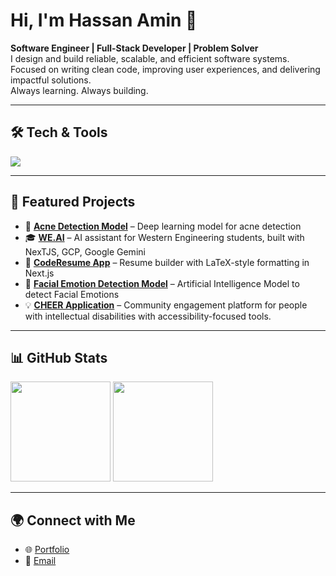 # Hi, I'm Hassan Amin 👋

**Software Engineer | Full-Stack Developer | Problem Solver**  
I design and build reliable, scalable, and efficient software systems.  
Focused on writing clean code, improving user experiences, and delivering impactful solutions.  
Always learning. Always building.  

---

## 🛠 Tech & Tools  
<p align="left">
  <img src="https://skillicons.dev/icons?i=python,js,ts,react,nextjs,nodejs,java,cpp,gcp,firebase,postgresql,mysql,git,linux,docker&theme=light" />
</p>  

---

## 📌 Featured Projects  
- 🔬 [**Acne Detection Model**](https://github.com/habid22/acne-detection-model) – Deep learning model for acne detection
- 🎓 [**WE.AI**](https://github.com/jpayippa/WE.AI) – AI assistant for Western Engineering students, built with NexTJS, GCP, Google Gemini 
- 📄 [**CodeResume App**](https://github.com/habid22/coderesume-app) – Resume builder with LaTeX-style formatting in Next.js
- 🤖 [**Facial Emotion Detection Model**](https://github.com/ClutchForce/AI-Research) – Artificial Intelligence Model to detect Facial Emotions
- 💡 [**CHEER Application**](https://github.com/habid22/CHEER-Application) – Community engagement platform for people with intellectual disabilities with accessibility-focused tools.  

---

## 📊 GitHub Stats  
<p align="left">
  <img height="160" src="https://github-readme-stats.vercel.app/api?username=habid22&show_icons=true&theme=tokyonight&hide_border=true" />
  <img height="160" src="https://github-readme-stats.vercel.app/api/top-langs/?username=habid22&layout=compact&theme=tokyonight&hide_border=true" />
</p>  

---

## 🌍 Connect with Me  
- 🌐 [Portfolio](https://hassan-amin.vercel.app/)  
- 📧 [Email](habid22@uwo.ca)
